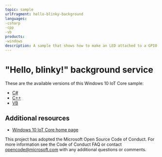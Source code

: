 ```yaml
---
topic: sample
urlFragment: hello-blinky-background
languages: 
-csharp
-cpp
-vb
products:
-windows
description: A sample that shows how to make an LED attached to a GPIO pin blink on and off from a background service.
---
```


# "Hello, blinky!" background service

These are the available versions of this Windows 10 IoT Core sample:

*	[C#](./CS/README.md)
*	[C++](./CPP/README.md)
*	[VB](./VB/README.md)

## Additional resources
* [Windows 10 IoT Core home page](https://developer.microsoft.com/en-us/windows/iot/)

This project has adopted the Microsoft Open Source Code of Conduct. For more information see the Code of Conduct FAQ or contact <opencode@microsoft.com> with any additional questions or comments.
